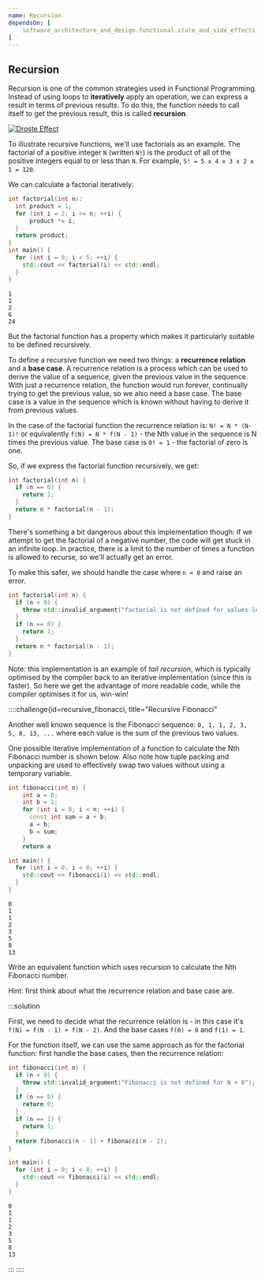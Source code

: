```yaml
---
name: Recursion
dependsOn: [
    software_architecture_and_design.functional.state_and_side_effects_cpp,
]
---
```



## Recursion

Recursion is one of the common strategies used in Functional Programming.
Instead of using loops to **iteratively** apply an operation, we can express a result in terms of previous results.
To do this, the function needs to call itself to get the previous result, this is called **recursion**.

<a href="{{ page.root }}/fig/droste-effect.jpg">
  <img src="{{ page.root }}/fig/droste-effect-small.jpg" alt="Droste Effect" />
</a>

To illustrate recursive functions, we'll use factorials as an example.
The factorial of a positive integer `N` (written `N!`) is the product of all of the positive integers equal to or less than `N`.
For example, `5! = 5 x 4 x 3 x 2 x 1 = 120`.

We can calculate a factorial iteratively:

~~~cpp
int factorial(int n):
  int product = 1;
  for (int i = 2; i <= n; ++i) {
      product *= i;
  }
  return product;
}
int main() {
  for (int i = 0; i < 5; ++i) {
    std::cout << factorial(i) << std::endl;
  }
}
~~~

~~~
1
1
2
6
24
~~~

But the factorial function has a property which makes it particularly suitable to be defined recursively.

To define a recursive function we need two things: a **recurrence relation** and a **base case**.
A recurrence relation is a process which can be used to derive the value of a sequence, given the previous value in the sequence.
With just a recurrence relation, the function would run forever, continually trying to get the previous value, so we also need a base case.
The base case is a value in the sequence which is known without having to derive it from previous values.

In the case of the factorial function the recurrence relation is: `N! = N * (N-1)!` or equivalently `f(N) = N * f(N - 1)` - the Nth value in the sequence is N times the previous value.
The base case is `0! = 1` - the factorial of zero is one.

So, if we express the factorial function recursively, we get:

~~~cpp
int factorial(int n) {
  if (n == 0) {
    return 1;
  }
  return n * factorial(n - 1);
}
~~~

There's something a bit dangerous about this implementation though: if we attempt to get the factorial of a negative number, the code will get stuck in an infinite loop.
In practice, there is a limit to the number of times a function is allowed to recurse, so we'll actually get an error.

To make this safer, we should handle the case where `n < 0` and raise an error.

~~~cpp
int factorial(int n) {
  if (n < 0) {
    throw std::invalid_argument("factorial is not defined for values less than 0");
  }
  if (n == 0) {
    return 1;
  }
  return n * factorial(n - 1);
}
~~~

Note: this implementation is an example of *tail recursion*, which is typically
optimised by the compiler back to an iterative implementation (since this is
faster). So here we get the advantage of more readable code, while the compiler
optimises it for us, win-win!

::::challenge{id=recursive_fibonacci, title="Recursive Fibonacci"

Another well known sequence is the Fibonacci sequence: `0, 1, 1, 2, 3, 5, 8, 13, ...` where each value is the sum of the previous two values.

One possible iterative implementation of a function to calculate the Nth Fibonacci number is shown below.
Also note how tuple packing and unpacking are used to effectively swap two values without using a temporary variable.

~~~cpp
int fibonacci(int n) {
    int a = 0;
    int b = 1;
    for (int i = 0; i < n; ++i) {
      const int sum = a + b;
      a = b;
      b = sum;
    }
    return a

int main() {
  for (int i = 0; i < 8; ++i) {
    std::cout << fibonacci(i) << std::endl;
  }
}
~~~

~~~
0
1
1
2
3
5
8
13
~~~

Write an equivalent function which uses recursion to calculate the Nth Fibonacci number.

Hint: first think about what the recurrence relation and base case are.

:::solution

First, we need to decide what the recurrence relation is - in this case it's `f(N) = f(N - 1) + f(N - 2)`.
And the base cases `f(0) = 0` and `f(1) = 1`.

For the function itself, we can use the same approach as for the factorial function: first handle the base cases, then the recurrence relation:

~~~cpp
int fibonacci(int n) {
  if (n < 0) {
    throw std::invalid_argument("Fibonacci is not defined for N < 0");
  }
  if (n == 0) {
    return 0;
  }
  if (n == 1) {
    return 1;
  }
  return fibonacci(n - 1) + fibonacci(n - 2);
}

int main() {
  for (int i = 0; i < 8; ++i) {
    std::cout << fibonacci(i) << std::endl;
  }
}
~~~

~~~
0
1
1
2
3
5
8
13
~~~

:::
::::